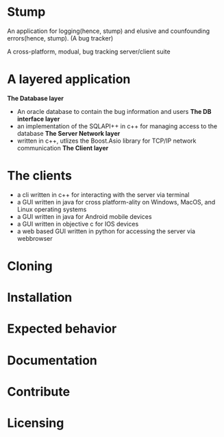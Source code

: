 # Stump
An application for logging(hence, stump) and elusive and counfounding errors(hence, stump).
(A bug tracker)

A cross-platform, modual, bug tracking server/client suite

# A layered application
**The Database layer**
 * An oracle database to contain the bug information and users
**The DB interface layer**
 * an implementation of the SQLAPI++ in c++ for managing access to the database
**The Server Network layer**
 * written in c++, utlizes the Boost.Asio library for TCP/IP network communication
 **The Client layer**

# The clients
* a cli written in c++ for interacting with the server via terminal
* a GUI written in java for cross platform-ality on Windows, MacOS, and Linux operating systems
* a GUI written in java for Android mobile devices
* a GUI written in objective c for IOS devices
* a web based GUI written in python for accessing the server via webbrowser


# Cloning
# Installation
# Expected behavior
# Documentation
# Contribute
# Licensing
    
